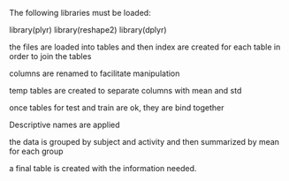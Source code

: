 The following libraries must be loaded:

library(plyr)
library(reshape2)
library(dplyr)

the files are loaded into tables and then index are created for each table in order to join the tables

columns are renamed to facilitate manipulation

temp tables are created to separate columns with mean and std

once tables for test and train are ok, they are bind together

Descriptive names are applied

the data is grouped by subject and activity and then summarized by mean for each group

a final table is created with the information needed.

